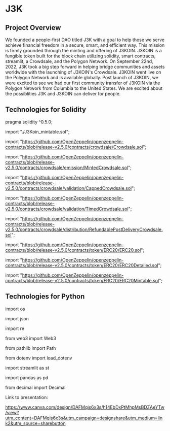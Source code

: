 # J3K

## Project Overview

We founded a people-first DAO titled J3K with a goal to help those we serve achieve financial freedom in a secure, smart, and efficient way. This mission is firmly grounded through the minting and offering of J3KOIN.  J3KOIN is a fungible token built for the block chain utilizing solidity, smart contracts, streamlit, a Crowdsale, and the Polygon Network.  On September 22nd, 2022, J3K took a big step forward in helping bridge communities and assets worldwide with the launching of J3KOIN's Crowdsale.  J3KOIN went live on the Polygon Network and is available globally.  Post launch of J3KOIN, we were excited to see we had our first community transfer of J3KOIN via the Polygon Network from Columbia to the United States.  We are excited about the possiblities J3K and J3KOIN can deliver for people.    


## Technologies for Solidity

pragma solidity ^0.5.0;

import "./J3Koin_mintable.sol";

import "https://github.com/OpenZeppelin/openzeppelin-contracts/blob/release-v2.5.0/contracts/crowdsale/Crowdsale.sol";

import "https://github.com/OpenZeppelin/openzeppelin-contracts/blob/release-v2.5.0/contracts/crowdsale/emission/MintedCrowdsale.sol";

import "https://github.com/OpenZeppelin/openzeppelin-contracts/blob/release-v2.5.0/contracts/crowdsale/validation/CappedCrowdsale.sol";

import "https://github.com/OpenZeppelin/openzeppelin-contracts/blob/release-v2.5.0/contracts/crowdsale/validation/TimedCrowdsale.sol";

import "https://github.com/OpenZeppelin/openzeppelin-contracts/blob/release-v2.5.0/contracts/crowdsale/distribution/RefundablePostDeliveryCrowdsale.sol";

import "https://github.com/OpenZeppelin/openzeppelin-contracts/blob/release-v2.5.0/contracts/token/ERC20/ERC20.sol";

import "https://github.com/OpenZeppelin/openzeppelin-contracts/blob/release-v2.5.0/contracts/token/ERC20/ERC20Detailed.sol";

import "https://github.com/OpenZeppelin/openzeppelin-contracts/blob/release-v2.5.0/contracts/token/ERC20/ERC20Mintable.sol";

## Technologies for Python

import os

import json

import re

from web3 import Web3

from pathlib import Path

from dotenv import load_dotenv

import streamlit as st

import pandas as pd

from decimal import Decimal

Link to presentation:

https://www.canva.com/design/DAFMqis6x3s/h14EbDxPtMhpMsBDZAeYTw/view?utm_content=DAFMqis6x3s&utm_campaign=designshare&utm_medium=link2&utm_source=sharebutton

